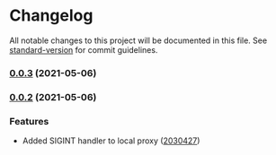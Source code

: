 # Changelog

All notable changes to this project will be documented in this file. See [standard-version](https://github.com/conventional-changelog/standard-version) for commit guidelines.

### [0.0.3](https://github.com/leo-ls/cf-destination-proxy/compare/v0.0.2...v0.0.3) (2021-05-06)

### [0.0.2](https://github.com/leo-ls/cf-destination-proxy/compare/v0.0.0...v0.0.2) (2021-05-06)


### Features

* Added SIGINT handler to local proxy ([2030427](https://github.com/leo-ls/cf-destination-proxy/commit/2030427d54f4c44c596fbfab17820970c25dadcb))
